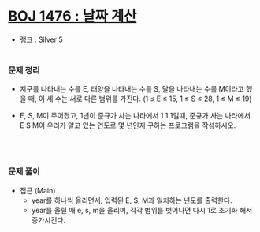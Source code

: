 # [BOJ 1476 : 날짜 계산](https://www.acmicpc.net/problem/1476)
- 랭크 : Silver 5
  <br><br>
  
### 문제 정리
- 지구를 나타내는 수를 E, 태양을 나타내는 수를 S, 달을 나타내는 수를 M이라고 했을 때, 이 세 수는 서로 다른 범위를 가진다. (1 ≤ E ≤ 15, 1 ≤ S ≤ 28, 1 ≤ M ≤ 19)
- E, S, M이 주어졌고, 1년이 준규가 사는 나라에서 1 1 1일때, 준규가 사는 나라에서 E S M이 우리가 알고 있는 연도로 몇 년인지 구하는 프로그램을 작성하시오.

   <br><br>

### 문제 풀이
- 접근 (Main)
  - year를 하나씩 올리면서, 입력된 E, S, M과 일치하는 년도를 출력한다.
  - year를 올릴 때 e, s, m을 올리며, 각각 범위를 벗어나면 다시 1로 초기화 해서 증가시킨다.  

    
    


    
    


